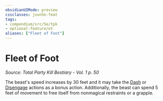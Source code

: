 ```yaml
---
obsidianUIMode: preview
cssclasses: json5e-feat
tags:
- compendium/src/5e/tpk
- optional-feature/et
aliases: ["Fleet of Foot"]
---
```

# Fleet of Foot
*Source: Total Party Kill Bestiary - Vol. 1 p. 50*  

The beast's speed increases by 30 feet and it may take the [Dash](2-Mechanics/CLI/rules/actions.md#Dash) or [Disengage](2-Mechanics/CLI/rules/actions.md#Disengage) actions as a bonus action. Additionally, the beast can spend 5 feet of movement to free itself from nonmagical restraints or a grapple.